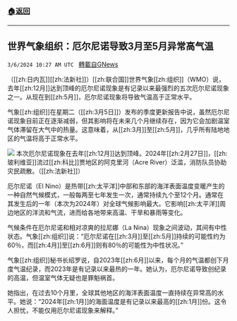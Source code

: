 ###  [:house:返回](README.md)
---


## 世界气象组织：厄尔尼诺导致3月至5月异常高气温
`3/6/2024 10:27 AM UTC ` [轉載自GNews](https://gnews.org/articles/2370303)

（[[zh:日内瓦]][[zh:法新社]]）[[zh:联合国]]世界气象[[zh:组织]]（WMO）说，去年[[zh:12月]]达到顶峰的厄尔尼诺现象是有记录以来最强烈的五次厄尔尼诺现象之一。从现在到[[zh:5月]]，厄尔尼诺现象将导致气温高于正常水平。

气象[[zh:组织]]在星期二（[[zh:3月5日]]）发布的季度更新报告中说，虽然厄尔尼诺现象目前正在逐渐减弱，但其影响将在未来几个月继续存在，因为它会加剧温室气体滞留在大气中的热量。这意味着，从[[zh:3月]]至[[zh:5月]]，几乎所有陆地地区的气温将高于正常水平。

![](https://static.zaobao.com/s3fs-public/articles/2024/03/06/TOPSHOTS-TOPSHOT-BOLIVIA-RAINS-FLOOD-070554.jpg?VersionId=2DpRAARdmESAanUcyqnrnqASQWsLjbNt "") 本次厄尔尼诺现象在去年[[zh:12月]]达到顶峰。2024年[[zh:2月27日]]，[[zh:玻利维亚]]流过[[zh:科比]]贾地区的阿克里河（Acre River）泛滥，消防队员协助灾民疏散。（[[zh:法新社]]）

厄尔尼诺（El Nino）是热带[[zh:太平洋]]中部和东部的海洋表面温度变暖产生的一种自然气候模式，一般每两至七年发生一次，通常持续九个至12个月。通常在其发生后的一年（本次为2024年）对全球气候影响最大。它影响[[zh:太平洋]]周边地区的洋流和气流，进而给各地带来高温、干旱和暴雨等变化。

气候条件在厄尔尼诺和相对凉爽的拉尼娜（La Nina）现象之间波动，其间有中性状态。气象[[zh:组织]]说：“厄尔尼诺在[[zh:3月]]至[[zh:5月]]持续的可能性约为60％，而[[zh:4月]]至[[zh:6月]]则有80％的可能性为中性状况。”

气象[[zh:组织]]秘书长绍罗说，自2023年[[zh:6月]]以来，每个月的气温都创下月度气温纪录，而2023年是有记录以来最热的一年。她认为，厄尔尼诺导致创纪录的高温，但温室气体无疑也是罪魁祸首。

她指出，在过去10个月里，全球其他地区的海洋表面温度一直持续在异常高的水平。她说：“2024年[[zh:1月]]的海面温度是有记录以来最高的[[zh:1月]]份。这令人担忧，不能仅用厄尔尼诺现象来解释。”
